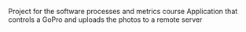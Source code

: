 Project for the software processes and metrics course
Application that controls a GoPro and uploads the photos to a remote server